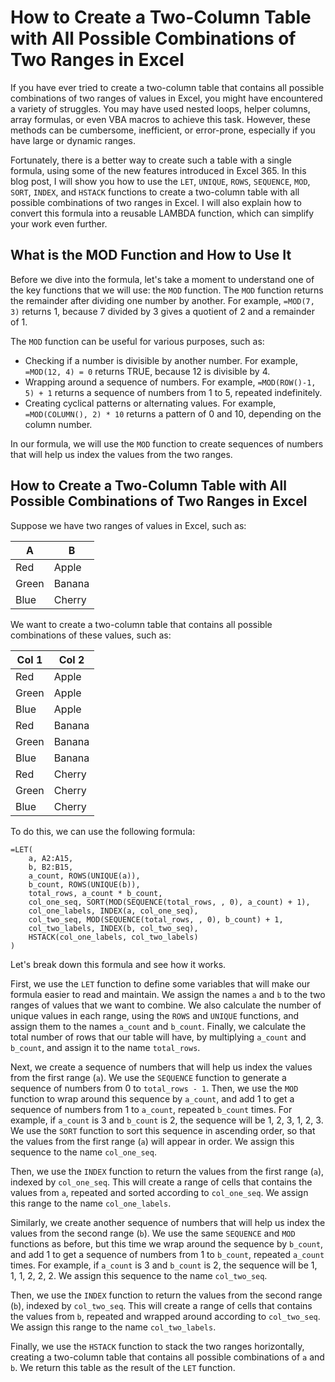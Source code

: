 # How to Create a Two-Column Table with All Possible Combinations of Two Ranges in Excel

If you have ever tried to create a two-column table that contains all possible combinations of two ranges of values in Excel, you might have encountered a variety of struggles. You may have used nested loops, helper columns, array formulas, or even VBA macros to achieve this task. However, these methods can be cumbersome, inefficient, or error-prone, especially if you have large or dynamic ranges.

Fortunately, there is a better way to create such a table with a single formula, using some of the new features introduced in Excel 365. In this blog post, I will show you how to use the `LET`, `UNIQUE`, `ROWS`, `SEQUENCE`, `MOD`, `SORT`, `INDEX`, and `HSTACK` functions to create a two-column table with all possible combinations of two ranges in Excel. I will also explain how to convert this formula into a reusable LAMBDA function, which can simplify your work even further.

## What is the MOD Function and How to Use It

Before we dive into the formula, let's take a moment to understand one of the key functions that we will use: the `MOD` function. The `MOD` function returns the remainder after dividing one number by another. For example, `=MOD(7, 3)` returns 1, because 7 divided by 3 gives a quotient of 2 and a remainder of 1.

The `MOD` function can be useful for various purposes, such as:

- Checking if a number is divisible by another number. For example, `=MOD(12, 4) = 0` returns TRUE, because 12 is divisible by 4.
- Wrapping around a sequence of numbers. For example, `=MOD(ROW()-1, 5) + 1` returns a sequence of numbers from 1 to 5, repeated indefinitely.
- Creating cyclical patterns or alternating values. For example, `=MOD(COLUMN(), 2) * 10` returns a pattern of 0 and 10, depending on the column number.

In our formula, we will use the `MOD` function to create sequences of numbers that will help us index the values from the two ranges.

## How to Create a Two-Column Table with All Possible Combinations of Two Ranges in Excel

Suppose we have two ranges of values in Excel, such as:

| A | B |
| - | - |
| Red | Apple |
| Green | Banana |
| Blue | Cherry |

We want to create a two-column table that contains all possible combinations of these values, such as:

| Col 1 | Col 2 |
| - | - |
| Red | Apple |
| Green | Apple |
| Blue | Apple |
| Red | Banana |
| Green | Banana |
| Blue | Banana |
| Red | Cherry |
| Green | Cherry |
| Blue | Cherry |

To do this, we can use the following formula:

```excel
=LET(
    a, A2:A15,
    b, B2:B15,
    a_count, ROWS(UNIQUE(a)),
    b_count, ROWS(UNIQUE(b)),
    total_rows, a_count * b_count,
    col_one_seq, SORT(MOD(SEQUENCE(total_rows, , 0), a_count) + 1),
    col_one_labels, INDEX(a, col_one_seq),
    col_two_seq, MOD(SEQUENCE(total_rows, , 0), b_count) + 1,
    col_two_labels, INDEX(b, col_two_seq),
    HSTACK(col_one_labels, col_two_labels)
)
```

Let's break down this formula and see how it works.

First, we use the `LET` function to define some variables that will make our formula easier to read and maintain. We assign the names `a` and `b` to the two ranges of values that we want to combine. We also calculate the number of unique values in each range, using the `ROWS` and `UNIQUE` functions, and assign them to the names `a_count` and `b_count`. Finally, we calculate the total number of rows that our table will have, by multiplying `a_count` and `b_count`, and assign it to the name `total_rows`.

Next, we create a sequence of numbers that will help us index the values from the first range (`a`). We use the `SEQUENCE` function to generate a sequence of numbers from 0 to `total_rows - 1`. Then, we use the `MOD` function to wrap around this sequence by `a_count`, and add 1 to get a sequence of numbers from 1 to `a_count`, repeated `b_count` times. For example, if `a_count` is 3 and `b_count` is 2, the sequence will be 1, 2, 3, 1, 2, 3. We use the `SORT` function to sort this sequence in ascending order, so that the values from the first range (`a`) will appear in order. We assign this sequence to the name `col_one_seq`.

Then, we use the `INDEX` function to return the values from the first range (`a`), indexed by `col_one_seq`. This will create a range of cells that contains the values from `a`, repeated and sorted according to `col_one_seq`. We assign this range to the name `col_one_labels`.

Similarly, we create another sequence of numbers that will help us index the values from the second range (`b`). We use the same `SEQUENCE` and `MOD` functions as before, but this time we wrap around the sequence by `b_count`, and add 1 to get a sequence of numbers from 1 to `b_count`, repeated `a_count` times. For example, if `a_count` is 3 and `b_count` is 2, the sequence will be 1, 1, 1, 2, 2, 2. We assign this sequence to the name `col_two_seq`.

Then, we use the `INDEX` function to return the values from the second range (`b`), indexed by `col_two_seq`. This will create a range of cells that contains the values from `b`, repeated and wrapped around according to `col_two_seq`. We assign this range to the name `col_two_labels`.

Finally, we use the `HSTACK` function to stack the two ranges horizontally, creating a two-column table that contains all possible combinations of `a` and `b`. We return this table as the result of the `LET` function.





  

